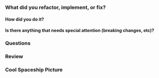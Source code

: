 ### What did you refactor, implement, or fix?

<!-- Fill in the relevant information below to help us evaluate your proposed changes. -->

#### How did you do it?

<!-- Provide a summary of the improvement/s you are submitting. -->

#### Is there anything that needs special attention (breaking changes, etc)?

<!-- Explain any special considerations. -->

### Questions

<!-- If relevant, write a list of questions that you would like to discuss related to your changes. -->

### Review

<!-- Use @mentions for quick questions, specific feedback, and progress updates. -->

### Cool Spaceship Picture

<!-- Star Trek/Wars, n/BSG, Voltron, Transformers... all welcome, but not all equally cool ;-) ->
